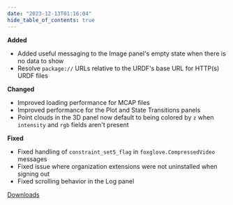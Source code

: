 ```yaml
---
date: "2023-12-13T01:16:04"
hide_table_of_contents: true
---
```


**Added**

- Added useful messaging to the Image panel's empty state when there is no data to show
- Resolve `package://` URLs relative to the URDF's base URL for HTTP(s) URDF files

**Changed**

- Improved loading performance for MCAP files
- Improved performance for the Plot and State Transitions panels
- Point clouds in the 3D panel now default to being colored by `z` when `intensity` and `rgb` fields aren't present

**Fixed**

- Fixed handling of `constraint_set5_flag` in `foxglove.CompressedVideo` messages
- Fixed issue where organization extensions were not uninstalled when signing out
- Fixed scrolling behavior in the Log panel

[Downloads](https://github.com/foxglove/studio/releases/tag/v1.81.0)
